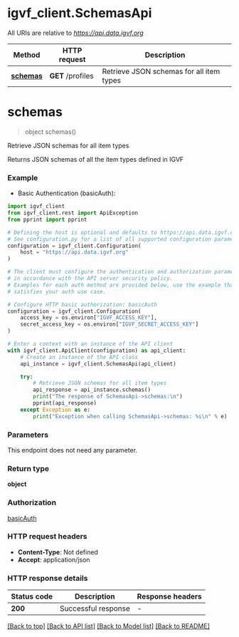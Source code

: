 # igvf_client.SchemasApi

All URIs are relative to *https://api.data.igvf.org*

Method | HTTP request | Description
------------- | ------------- | -------------
[**schemas**](SchemasApi.md#schemas) | **GET** /profiles | Retrieve JSON schemas for all item types


# **schemas**
> object schemas()

Retrieve JSON schemas for all item types

Returns JSON schemas of all the item types defined in IGVF

### Example

* Basic Authentication (basicAuth):

```python
import igvf_client
from igvf_client.rest import ApiException
from pprint import pprint

# Defining the host is optional and defaults to https://api.data.igvf.org
# See configuration.py for a list of all supported configuration parameters.
configuration = igvf_client.Configuration(
    host = "https://api.data.igvf.org"
)

# The client must configure the authentication and authorization parameters
# in accordance with the API server security policy.
# Examples for each auth method are provided below, use the example that
# satisfies your auth use case.

# Configure HTTP basic authorization: basicAuth
configuration = igvf_client.Configuration(
    access_key = os.environ["IGVF_ACCESS_KEY"],
    secret_access_key = os.environ["IGVF_SECRET_ACCESS_KEY"]
)

# Enter a context with an instance of the API client
with igvf_client.ApiClient(configuration) as api_client:
    # Create an instance of the API class
    api_instance = igvf_client.SchemasApi(api_client)

    try:
        # Retrieve JSON schemas for all item types
        api_response = api_instance.schemas()
        print("The response of SchemasApi->schemas:\n")
        pprint(api_response)
    except Exception as e:
        print("Exception when calling SchemasApi->schemas: %s\n" % e)
```



### Parameters

This endpoint does not need any parameter.

### Return type

**object**

### Authorization

[basicAuth](../README.md#basicAuth)

### HTTP request headers

 - **Content-Type**: Not defined
 - **Accept**: application/json

### HTTP response details

| Status code | Description | Response headers |
|-------------|-------------|------------------|
**200** | Successful response |  -  |

[[Back to top]](#) [[Back to API list]](../README.md#documentation-for-api-endpoints) [[Back to Model list]](../README.md#documentation-for-models) [[Back to README]](../README.md)

